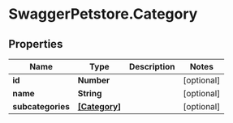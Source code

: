 # SwaggerPetstore.Category

## Properties
Name | Type | Description | Notes
------------ | ------------- | ------------- | -------------
**id** | **Number** |  | [optional] 
**name** | **String** |  | [optional] 
**subcategories** | [**[Category]**](Category.md) |  | [optional] 
